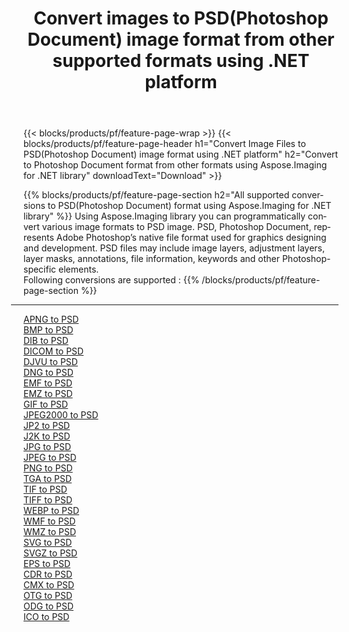 ﻿---
title: Convert images to PSD(Photoshop Document) image format from other supported formats using .NET platform 
weight: 3920
url: /net/conversion/to/psd 
lang: en
langdirlevel: 2
locales: zh-hans,ja,it,ru,de,es,fr,nl,id,lt,pl,pt,vi,tr,ko,zh-hant,ar,hi,th,sv,cs,uk,he
description: Using Aspose.Imaging for .NET library it is easy to convert to PSD(Photoshop Document) from other supported image formats
---

{{< blocks/products/pf/feature-page-wrap >}}
{{< blocks/products/pf/feature-page-header h1="Convert Image Files to PSD(Photoshop Document) image format using .NET platform" h2="Convert to Photoshop Document format from other formats using Aspose.Imaging for .NET library" downloadText="Download" >}}


{{% blocks/products/pf/feature-page-section  h2="All supported conversions to PSD(Photoshop Document) format using Aspose.Imaging for .NET library" %}}
Using Aspose.Imaging library you can programmatically convert various image formats to PSD image. PSD, Photoshop Document, represents Adobe Photoshop’s native file format used for graphics designing and development. PSD files may include image layers, adjustment layers, layer masks, annotations, file information, keywords and other Photoshop-specific elements.
<br/>
Following conversions are supported :
{{% /blocks/products/pf/feature-page-section %}}
<div class="container-fluid productfamilypage bg-gray">
    <div class="convertypes bg-gray agp-content section">
        <div class="container">
		<hr style="margin-left:-20px;"/>
		<div class="row other-converters">
		    <div class='col-md-2 other-converter remove-lp remove-rp'><a href="/imaging/net/conversion/apng-to-psd" >APNG to PSD</a></div>
<div class='col-md-2 other-converter remove-lp remove-rp'><a href="/imaging/net/conversion/bmp-to-psd" >BMP to PSD</a></div>
<div class='col-md-2 other-converter remove-lp remove-rp'><a href="/imaging/net/conversion/dib-to-psd" >DIB to PSD</a></div>
<div class='col-md-2 other-converter remove-lp remove-rp'><a href="/imaging/net/conversion/dicom-to-psd" >DICOM to PSD</a></div>
<div class='col-md-2 other-converter remove-lp remove-rp'><a href="/imaging/net/conversion/djvu-to-psd" >DJVU to PSD</a></div>
<div class='col-md-2 other-converter remove-lp remove-rp'><a href="/imaging/net/conversion/dng-to-psd" >DNG to PSD</a></div>
<div class='col-md-2 other-converter remove-lp remove-rp'><a href="/imaging/net/conversion/emf-to-psd" >EMF to PSD</a></div>
<div class='col-md-2 other-converter remove-lp remove-rp'><a href="/imaging/net/conversion/emz-to-psd" >EMZ to PSD</a></div>
<div class='col-md-2 other-converter remove-lp remove-rp'><a href="/imaging/net/conversion/gif-to-psd" >GIF to PSD</a></div>
<div class='col-md-2 other-converter remove-lp remove-rp'><a href="/imaging/net/conversion/jpeg2000-to-psd" >JPEG2000 to PSD</a></div>
<div class='col-md-2 other-converter remove-lp remove-rp'><a href="/imaging/net/conversion/jp2-to-psd" >JP2 to PSD</a></div>
<div class='col-md-2 other-converter remove-lp remove-rp'><a href="/imaging/net/conversion/j2k-to-psd" >J2K to PSD</a></div>
<div class='col-md-2 other-converter remove-lp remove-rp'><a href="/imaging/net/conversion/jpg-to-psd" >JPG to PSD</a></div>
<div class='col-md-2 other-converter remove-lp remove-rp'><a href="/imaging/net/conversion/jpeg-to-psd" >JPEG to PSD</a></div>
<div class='col-md-2 other-converter remove-lp remove-rp'><a href="/imaging/net/conversion/png-to-psd" >PNG to PSD</a></div>
<div class='col-md-2 other-converter remove-lp remove-rp'><a href="/imaging/net/conversion/tga-to-psd" >TGA to PSD</a></div>
<div class='col-md-2 other-converter remove-lp remove-rp'><a href="/imaging/net/conversion/tif-to-psd" >TIF to PSD</a></div>
<div class='col-md-2 other-converter remove-lp remove-rp'><a href="/imaging/net/conversion/tiff-to-psd" >TIFF to PSD</a></div>
<div class='col-md-2 other-converter remove-lp remove-rp'><a href="/imaging/net/conversion/webp-to-psd" >WEBP to PSD</a></div>
<div class='col-md-2 other-converter remove-lp remove-rp'><a href="/imaging/net/conversion/wmf-to-psd" >WMF to PSD</a></div>
<div class='col-md-2 other-converter remove-lp remove-rp'><a href="/imaging/net/conversion/wmz-to-psd" >WMZ to PSD</a></div>
<div class='col-md-2 other-converter remove-lp remove-rp'><a href="/imaging/net/conversion/svg-to-psd" >SVG to PSD</a></div>
<div class='col-md-2 other-converter remove-lp remove-rp'><a href="/imaging/net/conversion/svgz-to-psd" >SVGZ to PSD</a></div>
<div class='col-md-2 other-converter remove-lp remove-rp'><a href="/imaging/net/conversion/eps-to-psd" >EPS to PSD</a></div>
<div class='col-md-2 other-converter remove-lp remove-rp'><a href="/imaging/net/conversion/cdr-to-psd" >CDR to PSD</a></div>
<div class='col-md-2 other-converter remove-lp remove-rp'><a href="/imaging/net/conversion/cmx-to-psd" >CMX to PSD</a></div>
<div class='col-md-2 other-converter remove-lp remove-rp'><a href="/imaging/net/conversion/otg-to-psd" >OTG to PSD</a></div>
<div class='col-md-2 other-converter remove-lp remove-rp'><a href="/imaging/net/conversion/odg-to-psd" >ODG to PSD</a></div>
<div class='col-md-2 other-converter remove-lp remove-rp'><a href="/imaging/net/conversion/ico-to-psd" >ICO to PSD</a></div>
                </div>
        </div>
    </div>
</div>
<br/>

